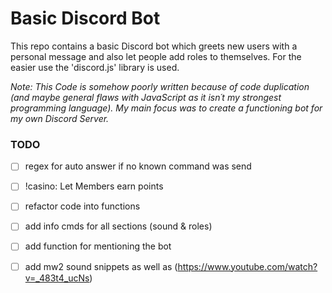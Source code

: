 # Basic Discord Bot

This repo contains a basic Discord bot which greets new users with a personal message and also let people add roles to themselves.
For the easier use the 'discord.js' library is used.

*Note: This Code is somehow poorly written because of code duplication (and maybe general flaws with JavaScript as it isn´t my strongest programming language). My main focus was to create a functioning bot for my own Discord Server.*

### TODO

- [ ] regex for auto answer if no known command was send

- [ ] !casino: Let Members earn points

- [ ] refactor code into functions

- [ ] add info cmds for all sections (sound & roles)

- [ ] add function for mentioning the bot

- [ ] add mw2 sound snippets as well as (https://www.youtube.com/watch?v=_483t4_ucNs)